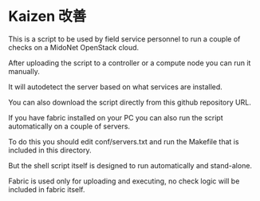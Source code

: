 # Kaizen 改善

This is a script to be used by field service personnel to run a couple of checks on a MidoNet OpenStack cloud.

After uploading the script to a controller or a compute node you can run it manually.

It will autodetect the server based on what services are installed.

You can also download the script directly from this github repository URL.

If you have fabric installed on your PC you can also run the script automatically on a couple of servers.

To do this you should edit conf/servers.txt and run the Makefile that is included in this directory.

But the shell script itself is designed to run automatically and stand-alone.

Fabric is used only for uploading and executing, no check logic will be included in fabric itself.
